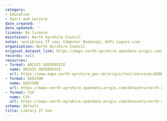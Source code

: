 ```yaml
---
category:
- Education
- Sport and Leisure
date_created: ''
date_updated: ''
license: No licence
maintainer: North Ayrshire Council
notes: <p>Library IT use; Computer Bookings, WiFi Logins.</p>
organization: North Ayrshire Council
original_dataset_link: https://maps-north-ayrshire.opendata.arcgis.com/maps/north-ayrshire::library-it-use
records: null
resources:
- format: ARCGIS GEOSERVICE
  name: ARCGIS GEOSERVICE
  url: https://www.maps.north-ayrshire.gov.uk/arcgis/rest/services/AGOL/Open_Data_Portal3/MapServer/31
- format: GEOJSON
  name: GEOJSON
  url: https://maps-north-ayrshire.opendata.arcgis.com/datasets/north-ayrshire::library-it-use.geojson?outSR=%7B%22latestWkid%22%3A27700%2C%22wkid%22%3A27700%7D
- format: CSV
  name: CSV
  url: https://maps-north-ayrshire.opendata.arcgis.com/datasets/north-ayrshire::library-it-use.csv?outSR=%7B%22latestWkid%22%3A27700%2C%22wkid%22%3A27700%7D
schema: default
title: Library IT Use
---
```

